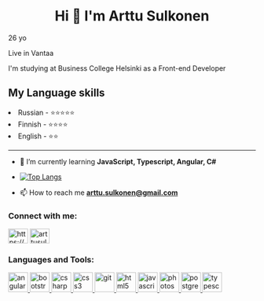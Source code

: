 
 <h1 align="center">Hi 👋 I'm Arttu Sulkonen</h1>
 <p>26 yo</p>
 <p>Live in Vantaa</p>
 <p>I'm studying at Business College Helsinki as a Front-end Developer
 <h2>My Language skills</h2>
  <li>Russian - ⭐⭐⭐⭐⭐</li>
  <li>Finnish - ⭐⭐⭐⭐</li>
  <li>English - ⭐⭐</li>

<hr>

- 🌱 I’m currently learning **JavaScript, Typescript, Angular, C#**
- [![Top Langs](https://github-readme-stats.vercel.app/api/top-langs/?username=arttusulkonen&layout=compact)](https://github.com/arttusulkonen/github-readme-stats)

- 📫 How to reach me **arttu.sulkonen@gmail.com**

<h3 align="left">Connect with me:</h3>
<p align="left">
<a href="https://www.facebook.com/sulkonen/" target="blank"><img align="center" src="https://cdn.jsdelivr.net/npm/simple-icons@3.0.1/icons/facebook.svg" alt="https://www.facebook.com/sulkonen/" height="30" width="40" /></a>
<a href="https://instagram.com/arttusulkonen" target="blank"><img align="center" src="https://cdn.jsdelivr.net/npm/simple-icons@3.0.1/icons/instagram.svg" alt="arttusulkonen" height="30" width="40" /></a>
</p>

<h3 align="left">Languages and Tools:</h3>
<p align="left"> <a href="https://angular.io" target="_blank"> <img src="https://devicons.github.io/devicon/devicon.git/icons/angularjs/angularjs-original.svg" alt="angularjs" width="40" height="40"/> </a> <a href="https://getbootstrap.com" target="_blank"> <img src="https://devicons.github.io/devicon/devicon.git/icons/bootstrap/bootstrap-plain.svg" alt="bootstrap" width="40" height="40"/> </a> <a href="https://www.w3schools.com/cs/" target="_blank"> <img src="https://devicons.github.io/devicon/devicon.git/icons/csharp/csharp-original.svg" alt="csharp" width="40" height="40"/> </a> <a href="https://www.w3schools.com/css/" target="_blank"> <img src="https://devicons.github.io/devicon/devicon.git/icons/css3/css3-original-wordmark.svg" alt="css3" width="40" height="40"/> </a> <a href="https://git-scm.com/" target="_blank"> <img src="https://www.vectorlogo.zone/logos/git-scm/git-scm-icon.svg" alt="git" width="40" height="40"/> </a> <a href="https://www.w3.org/html/" target="_blank"> <img src="https://devicons.github.io/devicon/devicon.git/icons/html5/html5-original-wordmark.svg" alt="html5" width="40" height="40"/> </a> <a href="https://developer.mozilla.org/en-US/docs/Web/JavaScript" target="_blank"> <img src="https://devicons.github.io/devicon/devicon.git/icons/javascript/javascript-original.svg" alt="javascript" width="40" height="40"/> </a> <a href="https://www.photoshop.com/en" target="_blank"> <img src="https://devicons.github.io/devicon/devicon.git/icons/photoshop/photoshop-plain.svg" alt="photoshop" width="40" height="40"/> </a> <a href="https://www.postgresql.org" target="_blank"> <img src="https://devicons.github.io/devicon/devicon.git/icons/postgresql/postgresql-original-wordmark.svg" alt="postgresql" width="40" height="40"/> </a> <a href="https://www.typescriptlang.org/" target="_blank"> <img src="https://devicons.github.io/devicon/devicon.git/icons/typescript/typescript-original.svg" alt="typescript" width="40" height="40"/> </a> </p>


